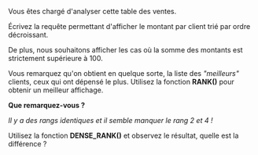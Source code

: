 Vous êtes chargé d'analyser cette table des ventes.

Écrivez la requête permettant d'afficher le montant par client trié par ordre décroissant.

De plus, nous souhaitons afficher les cas où la somme des montants est strictement supérieure à 100. 

Vous remarquez qu'on obtient en quelque sorte, la liste des *"meilleurs"* clients, ceux qui ont dépensé le plus.
Utilisez la fonction **RANK()** pour obtenir un meilleur affichage.

**Que remarquez-vous ?** 

*Il y a des rangs identiques et il semble manquer le rang 2 et 4 !*

Utilisez la fonction **DENSE_RANK()** et observez le résultat, quelle est la différence ? 


